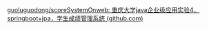 [guoluguodong/scoreSystemOnweb: 重庆大学java企业级应用实验4，springboot+jpa，学生成绩管理系统 (github.com)](https://github.com/guoluguodong/scoreSystemOnweb)